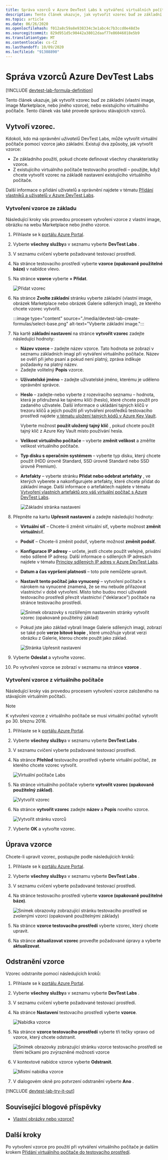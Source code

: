 ```yaml
---
title: Správa vzorců v Azure DevTest Labs k vytváření virtuálních počítačů | Microsoft Docs
description: Tento článek ukazuje, jak vytvořit vzorec buď ze základní (vlastní image, image Marketplace, nebo jiného vzorce), nebo existujícího virtuálního počítače.
ms.topic: article
ms.date: 06/26/2020
ms.openlocfilehash: f012a8c59a8e938334c3e1abc4c7b3ccd0e48d3e
ms.sourcegitcommit: 829d951d5c90442a38012daaf77e86046018e5b9
ms.translationtype: MT
ms.contentlocale: cs-CZ
ms.lasthandoff: 10/09/2020
ms.locfileid: "91308890"
---
```

# <a name="manage-azure-devtest-labs-formulas"></a>Správa vzorců Azure DevTest Labs

[!INCLUDE [devtest-lab-formula-definition](../../includes/devtest-lab-formula-definition.md)]

Tento článek ukazuje, jak vytvořit vzorec buď ze základní (vlastní image, image Marketplace, nebo jiného vzorce), nebo existujícího virtuálního počítače. Tento článek vás také provede správou stávajících vzorců.

## <a name="create-a-formula"></a>Vytvoří vzorec.
Kdokoli, kdo má oprávnění *uživatelů* DevTest Labs, může vytvořit virtuální počítače pomocí vzorce jako základní. Existují dva způsoby, jak vytvořit vzorce: 

* Ze základního použití, pokud chcete definovat všechny charakteristiky vzorce.
* Z existujícího virtuálního počítače testovacího prostředí – použijte, když chcete vytvořit vzorec na základě nastavení existujícího virtuálního počítače.

Další informace o přidání uživatelů a oprávnění najdete v tématu [Přidání vlastníků a uživatelů v Azure DevTest Labs](./devtest-lab-add-devtest-user.md).

### <a name="create-a-formula-from-a-base"></a>Vytvoření vzorce ze základu
Následující kroky vás provedou procesem vytvoření vzorce z vlastní image, obrázku na webu Marketplace nebo jiného vzorce.

1. Přihlaste se k [portálu Azure Portal](https://portal.azure.com).

2. Vyberte **všechny služby**a v seznamu vyberte **DevTest Labs** .

3. V seznamu cvičení vyberte požadované testovací prostředí.  

4. Na stránce testovacího prostředí vyberte **vzorce (opakovaně použitelné báze)** v nabídce vlevo.
5. Na stránce **vzorce** vyberte **+ Přidat**.
   
    ![Přidat vzorec](./media/devtest-lab-create-formulas/add-formula.png)
6. Na stránce **Zvolte základní** stránku vyberte základní (vlastní image, obrázek Marketplace nebo obrázek Galerie sdílených imagí), ze kterého chcete vzorec vytvořit.

    :::image type="content" source="./media/devtest-lab-create-formulas/select-base.png" alt-text="Vyberte základní image.":::
1. Na kartě **základní nastavení** na stránce **vytvořit vzorec** zadejte následující hodnoty:
   
    * **Název vzorce** – zadejte název vzorce. Tato hodnota se zobrazí v seznamu základních imagí při vytváření virtuálního počítače. Název se ověří při jeho psaní a pokud není platný, zpráva indikuje požadavky na platný název.
    - Zadejte volitelný **Popis** vzorce. 
    * **Uživatelské jméno** – zadejte uživatelské jméno, kterému je uděleno oprávnění správce.
    * **Heslo** – zadejte-nebo vyberte z rozevíracího seznamu – hodnota, která je přidružená ke tajnému klíči (heslo), které chcete použít pro zadaného uživatele. Další informace o ukládání tajných klíčů v trezoru klíčů a jejich použití při vytváření prostředků testovacího prostředí najdete [v tématu uložení tajných kódů v Azure Key Vault](devtest-lab-store-secrets-in-key-vault.md).

        Vyberte možnost **použít uložený tajný klíč** , pokud chcete použít tajný klíč z Azure Key Vault místo používání hesla. 
    * **Velikost virtuálního počítače** – vyberte **změnit velikost** a změňte velikost virtuálního počítače. 
    - **Typ disku s operačním systémem** – vyberte typ disku, který chcete použít (HDD úrovně Standard, SSD úrovně Standard nebo SSD úrovně Premium).
    * **Artefakty** – vyberte stránku **Přidat nebo odebrat artefakty** , ve kterých vyberete a nakonfigurujete artefakty, které chcete přidat do základní image. Další informace o artefaktech najdete v tématu [Vytvoření vlastních artefaktů pro váš virtuální počítač s Azure DevTest Labs](devtest-lab-artifact-author.md).

        ![Základní stránka nastavení](./media/devtest-lab-create-formulas/basic-settings.png)
8. Přepněte na kartu **Upřesnit nastavení** a zadejte následující hodnoty:
    - **Virtuální síť** – Chcete-li změnit virtuální síť, vyberte možnost **změnit virtuální**síť. 
    - **Podsíť** – Chcete-li změnit podsíť, vyberte možnost **změnit podsíť**. 
    - **Konfigurace IP adresy** – určete, jestli chcete použít veřejné, privátní nebo sdílené IP adresy. Další informace o sdílených IP adresách najdete v tématu [Principy sdílených IP adres v Azure DevTest Labs](./devtest-lab-shared-ip.md).
    - **Datum a čas vypršení platnosti** – toto pole nemůžete upravit. 
    - **Nastavit tento počítač jako vynucený** – vytvoření počítače s nárokem na vynucené znamená, že se mu nebude přiřazovat vlastnictví v době vytvoření. Místo toho budou moci uživatelé testovacího prostředí převzít vlastnictví ("deklarace") počítače na stránce testovacího prostředí.  

        ![Snímek obrazovky s rozšířeným nastavením stránky vytvořit vzorec (opakovaně použitelný základ)](./media/devtest-lab-create-formulas/advanced-settings.png)
    - Pokud jste jako základ vybrali Image Galerie sdílených imagí, zobrazí se také pole **verze bitové kopie** , které umožňuje vybrat verzi obrázku z Galerie, kterou chcete použít jako základ. 

        ![Stránka Upřesnit nastavení](./media/devtest-lab-create-formulas/advanced-settings-shared-image-gallery.png)
8. Vyberte **Odeslat** a vytvořte vzorec.

9. Po vytvoření vzorce se zobrazí v seznamu na stránce **vzorce** .

### <a name="create-a-formula-from-a-vm"></a>Vytvoření vzorce z virtuálního počítače
Následující kroky vás provedou procesem vytvoření vzorce založeného na stávajícím virtuálním počítači. 

> [!NOTE]
> K vytvoření vzorce z virtuálního počítače se musí virtuální počítač vytvořit po 30. březnu 2016. 
> 
> 

1. Přihlaste se k [portálu Azure Portal](https://go.microsoft.com/fwlink/p/?LinkID=525040).
2. Vyberte **všechny služby**a v seznamu vyberte **DevTest Labs** .
3. V seznamu cvičení vyberte požadované testovací prostředí.  
4. Na stránce **Přehled** testovacího prostředí vyberte virtuální počítač, ze kterého chcete vzorec vytvořit.
   
    ![Virtuální počítače Labs](./media/devtest-lab-create-formulas/my-vms.png)
5. Na stránce virtuálního počítače vyberte **vytvořit vzorec (opakovaně použitelný základ)**.
   
    ![Vytvořit vzorec](./media/devtest-lab-create-formulas/create-formula-menu.png)
6. Na stránce **vytvořit vzorec** zadejte **název** a **Popis** nového vzorce.
   
    ![Vytvořit stránku vzorců](./media/devtest-lab-create-formulas/create-formula-blade.png)
7. Vyberte **OK** a vytvořte vzorec.

## <a name="modify-a-formula"></a>Úprava vzorce
Chcete-li upravit vzorec, postupujte podle následujících kroků:

1. Přihlaste se k [portálu Azure Portal](https://go.microsoft.com/fwlink/p/?LinkID=525040).
2. Vyberte **všechny služby**a v seznamu vyberte **DevTest Labs** .
3. V seznamu cvičení vyberte požadované testovací prostředí.  
4. Na stránce testovacího prostředí vyberte **vzorce (opakovaně použitelné báze)**.
   
    ![Snímek obrazovky zobrazující stránku testovacího prostředí se zvolenými vzorci (opakovaně použitelnými základy)](./media/devtest-lab-manage-formulas/lab-settings-formulas.png)
5. Na stránce **vzorce testovacího prostředí** vyberte vzorec, který chcete upravit.
6. Na stránce **aktualizovat vzorec** proveďte požadované úpravy a vyberte **aktualizovat**.

## <a name="delete-a-formula"></a>Odstranění vzorce
Vzorec odstraníte pomocí následujících kroků:

1. Přihlaste se k [portálu Azure Portal](https://go.microsoft.com/fwlink/p/?LinkID=525040).
2. Vyberte **všechny služby**a v seznamu vyberte **DevTest Labs** .
3. V seznamu cvičení vyberte požadované testovací prostředí.  
4. Na stránce **Nastavení** testovacího prostředí vyberte **vzorce**.
   
    ![Nabídka vzorce](./media/devtest-lab-manage-formulas/lab-settings-formulas.png)
5. Na stránce **vzorce testovacího prostředí** vyberte tři tečky vpravo od vzorce, který chcete odstranit.
   
    ![Snímek obrazovky zobrazující stránku vzorce testovacího prostředí se třemi tečkami pro zvýrazněné možnosti vzorce](./media/devtest-lab-manage-formulas/lab-formulas-blade.png)
6. V kontextové nabídce vzorce vyberte **Odstranit**.
   
    ![Místní nabídka vzorce](./media/devtest-lab-manage-formulas/formula-delete-context-menu.png)
7. V dialogovém okně pro potvrzení odstranění vyberte **Ano** .

[!INCLUDE [devtest-lab-try-it-out](../../includes/devtest-lab-try-it-out.md)]

## <a name="related-blog-posts"></a>Související blogové příspěvky
* [Vlastní obrázky nebo vzorce?](devtest-lab-faq.md#what-is-the-difference-between-a-custom-image-and-a-formula)

## <a name="next-steps"></a>Další kroky
Po vytvoření vzorce pro použití při vytváření virtuálního počítače je dalším krokem [Přidání virtuálního počítače do testovacího prostředí](devtest-lab-add-vm.md).

